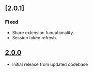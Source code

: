 ## [2.0.1]
### Fixed
- Share extension funcationality.
- Session token refresh.

## [2.0.0]
- Initial release from updated codebase

[2.0.0]: https://github.com/ForstaLabs/Relay-iOS-App/releases/tag/v2.0.0
